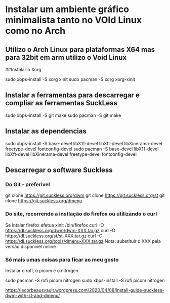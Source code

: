 # Instalar um ambiente gráfico minimalista tanto no VOId Linux como no Arch
## Utilizo o Arch Linux para plataformas X64 mas para 32bit em arm utilizo o Void Linux

##Instalar o Xorg

sudo xbps-install -S xorg xinit
sudo pacman -S xorg xorg-xinit

## Instalar a ferramentas para descarregar e compliar as ferramentas SuckLess

sudo xbps-install -S git make
sudo pacman -S git make

## Instalar as dependencias

sudo xbps-install -S base-devel libX11-devel libXft-devel libXinerama-devel freetype-devel fontconfig-devel
sudo pacman -S base-devel libX11-devel libXft-devel libXinerama-devel freetype-devel fontconfig-devel

## Descarregar o software Suckless

### Do Git - preferivel

git clone https://git.suckless.org/dwm
git clone https://git.suckless.org/st
git clone https://git.suckless.org/dmenu

### Do site, recorrendo a instlação do firefox ou utilizando o curl

Se intalar firefox efetua xinit /bin/firefox
curl -O https://dl.suckless.org/dwm/dwm-XXX.tar.gz
curl -O https://dl.suckless.org/st/st-XXX.tar.gz
curl -O https://dl.suckless.org/tools/dmenu-XXX.tar.gz
Nota: substituir o XXX pela versão disponivel online

### Só mais umas coisas para ficar ao meu gosto

Instalar o rofi, o picom e o nitrogen

sudo pacman -S rofi picom nitrogen
sudo xbps-install -S rofi picom nitrogen

https://lecorbeausvault.wordpress.com/2020/04/08/install-guide-suckless-dwm-with-st-and-dmenu/
